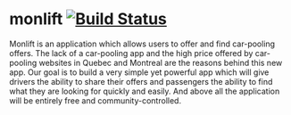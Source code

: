 monlift [![Build Status](https://travis-ci.org/thefuture2092/monlift.svg?branch=master)](https://travis-ci.org/thefuture2092/monlift)
=============================

Monlift is an application which allows users to offer and find car-pooling offers.
The lack of a car-pooling app and the high price offered by car-pooling websites in Quebec and Montreal are the reasons behind this new app.
Our goal is to build a very simple yet powerful app which will give drivers the ability to share their offers and passengers the ability to find what they are looking for quickly and easily.
And above all the application will be entirely free and community-controlled.
